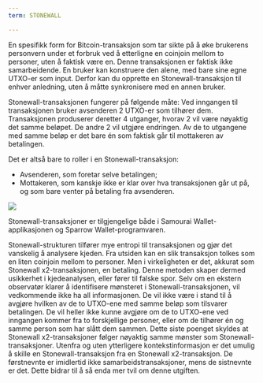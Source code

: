 ```yaml
---
term: STONEWALL

---
```

En spesifikk form for Bitcoin-transaksjon som tar sikte på å øke brukerens personvern under et forbruk ved å etterligne en coinjoin mellom to personer, uten å faktisk være en. Denne transaksjonen er faktisk ikke samarbeidende. En bruker kan konstruere den alene, med bare sine egne UTXO-er som input. Derfor kan du opprette en Stonewall-transaksjon til enhver anledning, uten å måtte synkronisere med en annen bruker.

Stonewall-transaksjonen fungerer på følgende måte: Ved inngangen til transaksjonen bruker avsenderen 2 UTXO-er som tilhører dem. Transaksjonen produserer deretter 4 utganger, hvorav 2 vil være nøyaktig det samme beløpet. De andre 2 vil utgjøre endringen. Av de to utgangene med samme beløp er det bare én som faktisk går til mottakeren av betalingen.

Det er altså bare to roller i en Stonewall-transaksjon:


- Avsenderen, som foretar selve betalingen;
- Mottakeren, som kanskje ikke er klar over hva transaksjonen går ut på, og som bare venter på betaling fra avsenderen.

![](../../dictionnaire/assets/33.webp)

Stonewall-transaksjoner er tilgjengelige både i Samourai Wallet-applikasjonen og Sparrow Wallet-programvaren.

Stonewall-strukturen tilfører mye entropi til transaksjonen og gjør det vanskelig å analysere kjeden. Fra utsiden kan en slik transaksjon tolkes som en liten coinjoin mellom to personer. Men i virkeligheten er det, akkurat som Stonewall x2-transaksjonen, en betaling. Denne metoden skaper dermed usikkerhet i kjedeanalysen, eller fører til falske spor. Selv om en ekstern observatør klarer å identifisere mønsteret i Stonewall-transaksjonen, vil vedkommende ikke ha all informasjonen. De vil ikke være i stand til å avgjøre hvilken av de to UTXO-ene med samme beløp som tilsvarer betalingen. De vil heller ikke kunne avgjøre om de to UTXO-ene ved inngangen kommer fra to forskjellige personer, eller om de tilhører én og samme person som har slått dem sammen. Dette siste poenget skyldes at Stonewall x2-transaksjoner følger nøyaktig samme mønster som Stonewall-transaksjoner. Utenfra og uten ytterligere kontekstinformasjon er det umulig å skille en Stonewall-transaksjon fra en Stonewall x2-transaksjon. De førstnevnte er imidlertid ikke samarbeidstransaksjoner, mens de sistnevnte er det. Dette bidrar til å så enda mer tvil om denne utgiften.